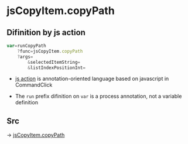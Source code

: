 # jsCopyItem.copyPath

## Difinition by js action

```js.js
var=runCopyPath
	?func=jsCopyItem.copyPath
	?args=
		&selectedItemString=
		&listIndexPositionInt=
```

- [js action](#) is annotation-oriented language based on javascript in CommandClick

- The `run` prefix difinition on `var` is a process annotation, not a variable definition

## Src

-> [jsCopyItem.copyPath](https://github.com/puutaro/CommandClick/blob/master/app/src/main/java/com/puutaro/commandclick/fragment_lib/terminal_fragment/js_interface/list_index/JsCopyItem.kt#L28)


